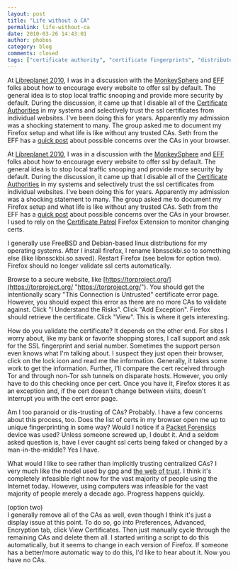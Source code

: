 ```yaml
---
layout: post
title: "Life without a CA"
permalink: life-without-ca
date: 2010-03-26 14:43:01
author: phobos
category: blog
comments: closed
tags: ["certificate authority", "certificate fingerprints", "distributed trust", "firefox", "ssl errors"]
---
```


At [Libreplanet 2010](http://libreplanet.org/), I was in a discussion with the [MonkeySphere](https://web.monkeysphere.info/) and [EFF](https://www.eff.org/) folks about how to encourage every website to offer ssl by default. The general idea is to stop local traffic snooping and provide more security by default. During the discussion, it came up that I disable all of the [Certificate Authorities](http://en.wikipedia.org/wiki/Certificate_authority) in my systems and selectively trust the ssl certificates from individual websites. I've been doing this for years. Apparently my admission was a shocking statement to many. The group asked me to document my Firefox setup and what life is like without any trusted CAs. Seth from the EFF has a [quick post](https://www.eff.org/deeplinks/2010/03/researchers-reveal-likelihood-governments-fake-ssl) about possible concerns over the CAs in your browser.

<!-- more -->

At [Libreplanet 2010](http://libreplanet.org/), I was in a discussion with the [MonkeySphere](https://web.monkeysphere.info/) and [EFF](https://www.eff.org/) folks about how to encourage every website to offer ssl by default. The general idea is to stop local traffic snooping and provide more security by default. During the discussion, it came up that I disable all of the [Certificate Authorities](http://en.wikipedia.org/wiki/Certificate_authority) in my systems and selectively trust the ssl certificates from individual websites. I've been doing this for years. Apparently my admission was a shocking statement to many. The group asked me to document my Firefox setup and what life is like without any trusted CAs. Seth from the EFF has a [quick post](https://www.eff.org/deeplinks/2010/03/researchers-reveal-likelihood-governments-fake-ssl) about possible concerns over the CAs in your browser. I used to rely on the [Certificate Patrol](https://addons.mozilla.org/en-US/firefox/addon/6415) Firefox Extension to monitor changing certs.

I generally use FreeBSD and Debian-based linux distributions for my operating systems. After I install firefox, I rename libnssckbi.so to something else (like libnssckbi.so.saved). Restart Firefox (see below for option two). Firefox should no longer validate ssl certs automatically.

Browse to a secure website, like [https://torproject.org/](https://torproject.org/ "https://torproject.org/"). You should get the intentionally scary "This Connection is Untrusted" certificate error page. However, you should expect this error as there are no more CAs to validate against. Click "I Understand the Risks". Click "Add Exception". Firefox should retrieve the certificate. Click "View". This is where it gets interesting.

How do you validate the certificate? It depends on the other end. For sites I worry about, like my bank or favorite shopping stores, I call support and ask for the SSL fingerprint and serial number. Sometimes the support person even knows what I'm talking about. I suspect they just open their browser, click on the lock icon and read me the information. Generally, it takes some work to get the information. Further, I'll compare the cert received through Tor and through non-Tor ssh tunnels on disparate hosts. However, you only have to do this checking once per cert. Once you have it, Firefox stores it as an exception and, if the cert doesn't change between visits, doesn't interrupt you with the cert error page.

Am I too paranoid or dis-trusting of CAs? Probably. I have a few concerns about this process, too. Does the list of certs in my browser open me up to unique fingerprinting in some way? Would I notice if a [Packet Forensics](http://www.wired.com/threatlevel/2010/03/packet-forensics/) device was used? Unless someone screwed up, I doubt it. And a seldom asked question is, have I ever caught ssl certs being faked or changed by a man-in-the-middle? Yes I have.

What would I like to see rather than implicitly trusting centralized CAs? I very much like the model used by gpg and [the web of trust](http://en.wikipedia.org/wiki/Web_of_trust). I think it's completely infeasible right now for the vast majority of people using the Internet today. However, using computers was infeasible for the vast majority of people merely a decade ago. Progress happens quickly.

(option two)  
 I generally remove all of the CAs as well, even though I think it's just a display issue at this point. To do so, go into Preferences, Advanced, Encryption tab, click View Certificates. Then just manually cycle through the remaining CAs and delete them all. I started writing a script to do this automatically, but it seems to change in each version of Firefox. If someone has a better/more automatic way to do this, I'd like to hear about it. Now you have no CAs.
